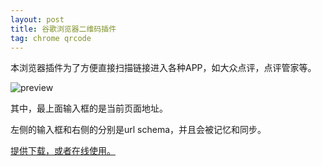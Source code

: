 ```yaml
---
layout: post
title: 谷歌浏览器二维码插件
tag: chrome qrcode
---
```


本浏览器插件为了方便直接扫描链接进入各种APP，如大众点评，点评管家等。

![preview](https://vivaxy.github.io/qrcode-chrome/screenshot/0.png)

其中，最上面输入框的是当前页面地址。

左侧的输入框和右侧的分别是url schema，并且会被记忆和同步。

[提供下载，或者在线使用。](https://vivaxy.github.io/qrcode-chrome/)
